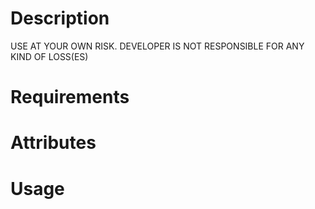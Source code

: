 Description
===========
USE AT YOUR OWN RISK. DEVELOPER IS NOT RESPONSIBLE FOR ANY KIND OF LOSS(ES)


Requirements
============

Attributes
==========

Usage
=====

